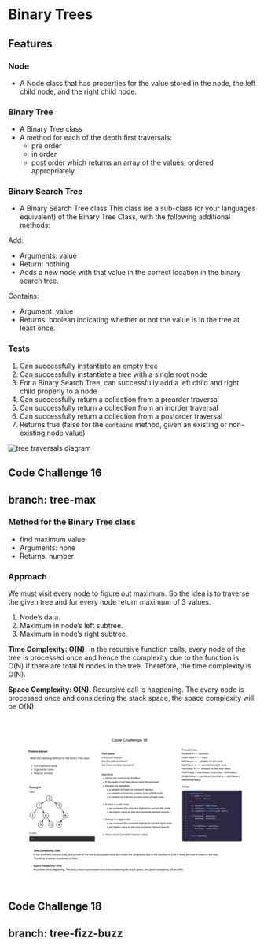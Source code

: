# Binary Trees

## Features

### Node

- A Node class that has properties for the value stored in the node, the left child node, and the right child node.

### Binary Tree

- A Binary Tree class
- A method for each of the depth first traversals:
  - pre order
  - in order
  - post order which returns an array of the values, ordered appropriately.

### Binary Search Tree

- A Binary Search Tree class
This class ise a sub-class (or your languages equivalent) of the Binary Tree Class, with the following additional methods:

Add:

- Arguments: value
- Return: nothing
- Adds a new node with that value in the correct location in the binary search tree.

Contains:

- Argument: value
- Returns: boolean indicating whether or not the value is in the tree at least once.

### Tests

1. Can successfully instantiate an empty tree
2. Can successfully instantiate a tree with a single root node
3. For a Binary Search Tree, can successfully add a left child and right child properly to a node
4. Can successfully return a collection from a preorder traversal
5. Can successfully return a collection from an inorder traversal
6. Can successfully return a collection from a postorder traversal
7. Returns true	(false for the `contains` method, given an existing or non-existing node value)

![tree traversals diagram](./assets/Tree%20Traversals.png)

## Code Challenge 16

## branch: tree-max

### Method for the Binary Tree class

- find maximum value
- Arguments: none
- Returns: number

### Approach

We must visit every node to figure out maximum. So the idea is to traverse the given tree and for every node return maximum of 3 values.

1. Node’s data.
2. Maximum in node’s left subtree.
3. Maximum in node’s right subtree.

**Time Complexity: O(N).**
In the recursive function calls, every node of the tree is processed once and hence the complexity due to the function is O(N) if there are total N nodes in the tree. Therefore, the time complexity is O(N).

**Space Complexity: O(N).**
Recursive call is happening. The every node is processed once and considering the stack space, the space complexity will be O(N).

![find max whiteboard](./assets/Binary%20Tree_%20Find%20Max.png)

## Code Challenge 18

## branch: tree-fizz-buzz
